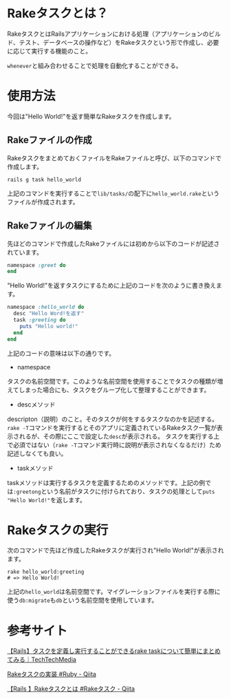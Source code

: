 # Rakeタスクとは？

RakeタスクとはRailsアプリケーションにおける処理（アプリケーションのビルド、テスト、データベースの操作など）をRakeタスクという形で作成し、必要に応じて実行する機能のこと。

`whenever`と組み合わせることで処理を自動化することができる。


# 使用方法

今回は"Hello World!"を返す簡単なRakeタスクを作成します。


## Rakeファイルの作成

RakeタスクをまとめておくファイルをRakeファイルと呼び、以下のコマンドで作成します。

```
rails g task hello_world
```

上記のコマンドを実行することで`lib/tasks/`の配下に`hello_world.rake`というファイルが作成されます。


## Rakeファイルの編集

先ほどのコマンドで作成したRakeファイルには初めから以下のコードが記述されています。

```ruby
namespace :greet do
end
```

"Hello World!"を返すタスクにするために上記のコードを次のように書き換えます。

```ruby
namespace :hello_world do
  desc "Hello Word!を返す"
  task :greeting do
    puts "Hello world!"
  end
end
```

上記のコードの意味は以下の通りです。

- namespace

タスクの名前空間です。このような名前空間を使用することでタスクの種類が増えてしまった場合にも、タスクをグループ化して整理することができます。

- descメソッド

descripton（説明）のこと。そのタスクが何をするタスクなのかを記述する。`rake -T`コマンドを実行するとそのアプリに定義されているRakeタスク一覧が表示されるが、その際にここで設定した`desc`が表示される。
タスクを実行する上で必須ではない（`rake -T`コマンド実行時に説明が表示されなくなるだけ）ため記述しなくても良い。

- taskメソッド

taskメソッドは実行するタスクを定義するためのメソッドです。上記の例では`:greetong`という名前がタスクに付けられており、タスクの処理として`puts "Hello World!"`を返します。


# Rakeタスクの実行

次のコマンドで先ほど作成したRakeタスクが実行され"Hello World!"が表示されます。

```
rake hello_world:greeting
# => Hello World!
```

上記の`hello_world`は名前空間です。マイグレーションファイルを実行する際に使う`db:migrate`も`db`という名前空間を使用しています。


# 参考サイト

[【Rails】タスクを定義し実行することができるrake taskについて簡単にまとめてみる｜TechTechMedia](https://techtechmedia.com/rake-task-rails/)

[Rakeタスクの実装 #Ruby - Qiita](https://qiita.com/yoshito410kam/items/26c3c6e519d4990ed739)

[【Rails 】Rakeタスクとは #Rakeタスク - Qiita](https://qiita.com/mmaumtjgj/items/8384b6a26c97965bf047)
